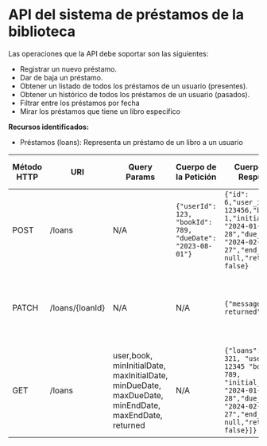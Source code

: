 # API del sistema de préstamos de la biblioteca

Las operaciones que la API debe soportar son las siguientes:
- Registrar un nuevo préstamo.
- Dar de baja un préstamo.
- Obtener un listado de todos los préstamos de un usuario (presentes).
- Obtener un histórico de todos los préstamos de un usuario (pasados).
- Filtrar entre los préstamos por fecha
- Mirar los préstamos que tiene un libro específico

**Recursos identificados:**
- Préstamos (loans): Representa un préstamo de un libro a un usuario



| Método HTTP | URI             | Query Params                                                                                         | Cuerpo de la Petición                                      | Cuerpo de la Respuesta                                                                                                                                | Códigos de Respuesta                                                                               |
|-------------|-----------------|------------------------------------------------------------------------------------------------------|------------------------------------------------------------|-------------------------------------------------------------------------------------------------------------------------------------------------------|----------------------------------------------------------------------------------------------------|
| POST        | /loans          | N/A                                                                                                  | `{"userId": 123, "bookId": 789, "dueDate": "2023-08-01"}`  | `{"id": 6,"user_id": 123456,"book_id": 1,"initial_date": "2024-01-28","due_date": "2024-02-27","end_date": null,"returned": false}`                   | 201 Created<br/>400 Bad Request<br/>500 Internal Server Error   |
| PATCH       | /loans/{loanId} | N/A                                                                                                  | N/A                                                        | `{"message": "Loan returned"}`                                                                                                                        | 200 OK<br/>404 Not Found<br/>500 Internal Server Error                                             |
| GET         | /loans          | user,book, minInitialDate, maxInitialDate, minDueDate, maxDueDate, minEndDate, maxEndDate, returned  | N/A                                                        | `{"loans": [{"id": 321, "user_id": 12345 "book_id": 789, "initial_date": "2024-01-28","due_date": "2024-02-27","end_date": null,"returned": false}]}` | 200 OK<br/>400 Bad Request<br/>404 Not Found<br/>500 Internal Server Error                         |



